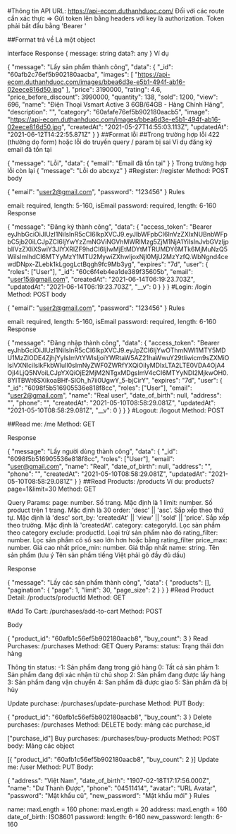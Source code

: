 #Thông tin API
URL: https://api-ecom.duthanhduoc.com/ Đối với các route cần xác thực => Gửi token lên bằng headers với key là authorization. Token phải bắt đầu bằng 'Bearer '

##Format trả về
Là một object

interface Response {
  message: string
  data?: any
}
Ví dụ

{
  "message": "Lấy sản phẩm thành công",
  "data": {
    "_id": "60afb2c76ef5b902180aacba",
    "images": [
      "https://api-ecom.duthanhduoc.com/images/bbea6d3e-e5b1-494f-ab16-02eece816d50.jpg"
    ],
    "price": 3190000,
    "rating": 4.6,
    "price_before_discount": 3990000,
    "quantity": 138,
    "sold": 1200,
    "view": 696,
    "name": "Điện Thoại Vsmart Active 3 6GB/64GB - Hàng Chính Hãng",
    "description": "",
    "category": "60afafe76ef5b902180aacb5",
    "image": "https://api-ecom.duthanhduoc.com/images/bbea6d3e-e5b1-494f-ab16-02eece816d50.jpg",
    "createdAt": "2021-05-27T14:55:03.113Z",
    "updatedAt": "2021-06-12T14:22:55.871Z"
  }
}
##Format lỗi
##Trong trường hợp lỗi 422 (thường do form) hoặc lỗi do truyền query / param bị sai
Ví dụ đăng ký email đã tồn tại

{
  "message": "Lỗi",
  "data": {
    "email": "Email đã tồn tại"
  }
}
Trong trường hợp lỗi còn lại
{
  "message": "Lỗi do abcxyz"
}
#Register: /register
Method: POST body

{
  "email": "user2@gmail.com",
  "password": "123456"
}
Rules

email: required, length: 5-160, isEmail
password: required, length: 6-160
Response

{
  "message": "Đăng ký thành công",
  "data": {
    "access_token": "Bearer eyJhbGciOiJIUzI1NiIsInR5cCI6IkpXVCJ9.eyJlbWFpbCI6InVzZXIxNUBnbWFpbC5jb20iLCJpZCI6IjYwYzZmNGViNGVhMWRlMzg5ZjM1NjA1YiIsInJvbGVzIjpbIlVzZXIiXSwiY3JlYXRlZF9hdCI6IjIwMjEtMDYtMTRUMDY6MTk6MjMuNzQ5WiIsImlhdCI6MTYyMzY1MTU2MywiZXhwIjoxNjI0MjU2MzYzfQ.WbNgnd4cewdDNpx-ZLebk1kLgogLctBqgh9fc9Mb3yg",
    "expires": "7d",
    "user": {
      "roles": ["User"],
      "_id": "60c6f4eb4ea1de389f35605b",
      "email": "user15@gmail.com",
      "createdAt": "2021-06-14T06:19:23.703Z",
      "updatedAt": "2021-06-14T06:19:23.703Z",
      "__v": 0
    }
  }
}
#Login: /login
Method: POST body

{
  "email": "user2@gmail.com",
  "password": "123456"
}
Rules

email: required, length: 5-160, isEmail
password: required, length: 6-160
Response

{
  "message": "Đăng nhập thành công",
  "data": {
    "access_token": "Bearer eyJhbGciOiJIUzI1NiIsInR5cCI6IkpXVCJ9.eyJpZCI6IjYwOThmNWI1MTY5MDU1MzZlODE4ZjhjYyIsImVtYWlsIjoiYWRtaW5AZ21haWwuY29tIiwicm9sZXMiOlsiVXNlciIsIkFkbWluIl0sImNyZWF0ZWRfYXQiOiIyMDIxLTA2LTE0VDA4OjA4OjI4LjQ5NVoiLCJpYXQiOjE2MjM2NTgxMDgsImV4cCI6MTYyNDI2MjkwOH0.8YITBWt6SXikoaBHf-SlOh_h7ii0UgwY_5-bjCirY",
    "expires": "7d",
    "user": {
      "_id": "6098f5b516905536e818f8cc",
      "roles": ["User"],
      "email": "user2@gmail.com",
      "name": "Real user",
      "date_of_birth": null,
      "address": "",
      "phone": "",
      "createdAt": "2021-05-10T08:58:29.081Z",
      "updatedAt": "2021-05-10T08:58:29.081Z",
      "__v": 0
    }
  }
}
#Logout: /logout
Method: POST

##Read me: /me
Method: GET

Response

{
  "message": "Lấy người dùng thành công",
  "data": {
    "_id": "6098f5b516905536e818f8cc",
    "roles": ["User"],
    "email": "user@gmail.com",
    "name": "Real",
    "date_of_birth": null,
    "address": "",
    "phone": "",
    "createdAt": "2021-05-10T08:58:29.081Z",
    "updatedAt": "2021-05-10T08:58:29.081Z"
  }
}
##Read Products: /products
Ví du: products?page=1&limit=30 Method: GET

Query Params: page: number. Số trang. Mặc định là 1 limit: number. 
Số product trên 1 trang. Mặc định là 30 order: 'desc' || 'asc'. 
Sắp xếp theo thứ tự. Mặc định là 'desc' sort_by: 'createdAt' || 'view' || 'sold' || 'price'. Sắp xếp theo trường. Mặc định là 'createdAt'. category: categoryId. Lọc sản phẩm theo category exclude: productId. Loại trừ sản phẩm nào đó rating_filter: number. Lọc sản phẩm có số sao lớn hơn hoặc bằng rating_filter price_max: number. Giá cao nhất price_min: number. Giá thấp nhất name: string. Tên sản phẩm (lưu ý Tên sản phẩm tiếng Việt phải gõ đầy đủ dấu)

Response

{
  "message": "Lấy các sản phẩm thành công",
  "data": {
    "products": [],
    "pagination": {
      "page": 1,
      "limit": 30,
      "page_size": 2
    }
  }
}
#Read Product Detail: /products/productId
Method: GET

#Add To Cart: /purchases/add-to-cart
Method: POST

Body

{
  "product_id": "60afb1c56ef5b902180aacb8",
  "buy_count": 3
}
Read Purchases: /purchases
Method: GET Query Params: status: Trạng thái đơn hàng

Thông tin status: -1: Sản phẩm đang trong giỏ hàng 0: Tất cả sản phâm 1: Sản phẩm đang đợi xác nhận từ chủ shop 2: Sản phẩm đang được lấy hàng 3: Sản phẩm đang vận chuyển 4: San phẩm đã được giao 5: Sản phẩm đã bị hủy

Update purchase: /purchases/update-purchase
Method: PUT Body:

{
  "product_id": "60afb1c56ef5b902180aacb8",
  "buy_count": 3
}
Delete purchases: /purchases
Method: DELETE body: mảng các purchase_id

["purchase_id"]
Buy purchases: /purchases/buy-products
Method: POST body: Mảng các object

[{ "product_id": "60afb1c56ef5b902180aacb8", "buy_count": 2 }]
Update me: /user
Method: PUT Body:

{
  "address": "Việt Nam",
  "date_of_birth": "1907-02-18T17:17:56.000Z",
  "name": "Dư Thanh Được",
  "phone": "04511414",
  "avatar": "URL Avatar",
  "password": "Mật khẩu cũ",
  "new_password": "Mật khẩu mới"
}
Rules

name: maxLength = 160
phone: maxLength = 20
address: maxLength = 160
date_of_birth: ISO8601
password: length: 6-160
new_password: length: 6-160